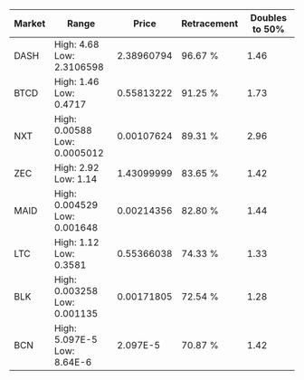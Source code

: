 | Market | Range | Price| Retracement | Doubles to 50% |
| --- | --- | --- | --- | --- |
| DASH | High: 4.68<br />Low: 2.3106598 | 2.38960794 | 96.67 % | 1.46 |
| BTCD | High: 1.46<br />Low: 0.4717 | 0.55813222 | 91.25 % | 1.73 |
| NXT | High: 0.00588<br />Low: 0.0005012 | 0.00107624 | 89.31 % | 2.96 |
| ZEC | High: 2.92<br />Low: 1.14 | 1.43099999 | 83.65 % | 1.42 |
| MAID | High: 0.004529<br />Low: 0.001648 | 0.00214356 | 82.80 % | 1.44 |
| LTC | High: 1.12<br />Low: 0.3581 | 0.55366038 | 74.33 % | 1.33 |
| BLK | High: 0.003258<br />Low: 0.001135 | 0.00171805 | 72.54 % | 1.28 |
| BCN | High: 5.097E-5<br />Low: 8.64E-6 | 2.097E-5 | 70.87 % | 1.42 |
